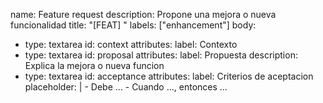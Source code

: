 name: Feature request
description: Propone una mejora o nueva funcionalidad
title: "[FEAT] "
labels: ["enhancement"]
body:
  - type: textarea
    id: context
    attributes:
      label: Contexto
  - type: textarea
    id: proposal
    attributes:
      label: Propuesta
      description: Explica la mejora o nueva funcion
  - type: textarea
    id: acceptance
    attributes:
      label: Criterios de aceptacion
      placeholder: |
        - Debe ...
        - Cuando ..., entonces ...
